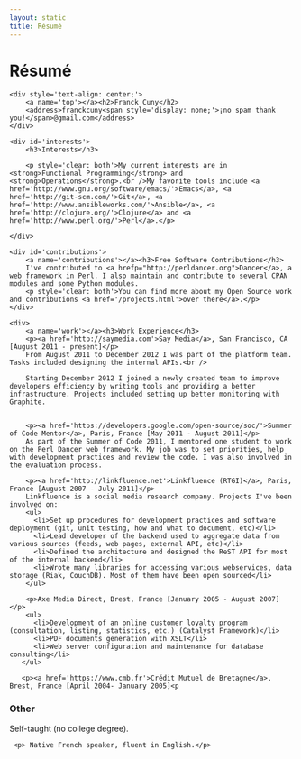 ```yaml
---
layout: static
title: Résumé
---
```


<h1>Résumé</h1>

<div id='resume'>

    <div style='text-align: center;'>
        <a name='top'></a><h2>Franck Cuny</h2>
        <address>franckcuny<span style='display: none;'>¡no spam thank you!</span>@gmail.com</address>
    </div>

    <div id='interests'>
        <h3>Interests</h3>

        <p style='clear: both'>My current interests are in <strong>Functional Programming</strong> and <strong>Operations</strong>.<br />My favorite tools include <a href='http://www.gnu.org/software/emacs/'>Emacs</a>, <a href='http://git-scm.com/'>Git</a>, <a href='http://www.ansibleworks.com/'>Ansible</a>, <a href='http://clojure.org/'>Clojure</a> and <a href='http://www.perl.org/'>Perl</a>.</p>

    </div>

    <div id='contributions'>
        <a name='contributions'></a><h3>Free Software Contributions</h3>
        I've contributed to <a hrefp="http://perldancer.org">Dancer</a>, a web framework in Perl. I also maintain and contribute to several CPAN modules and some Python modules.
        <p style='clear: both'>You can find more about my Open Source work and contributions <a href='/projects.html'>over there</a>.</p>
    </div>

    <div>
        <a name='work'></a><h3>Work Experience</h3>
        <p><a href='http://saymedia.com'>Say Media</a>, San Francisco, CA [August 2011 - present]</p>
        From August 2011 to December 2012 I was part of the platform team. Tasks included designing the internal APIs.<br />

        Starting December 2012 I joined a newly created team to improve developers efficiency by writing tools and providing a better infrastructure. Projects included setting up better monitoring with Graphite.


        <p><a href='https://developers.google.com/open-source/soc/'>Summer of Code Mentor</a>, Paris, France [May 2011 - August 2011]</p>
        As part of the Summer of Code 2011, I mentored one student to work on the Perl Dancer web framework. My job was to set priorities, help with development practices and review the code. I was also involved in the evaluation process.

        <p><a href='http://linkfluence.net'>Linkfluence (RTGI)</a>, Paris, France [August 2007 - July 2011]</p>
        Linkfluence is a social media research company. Projects I've been involved on:
        <ul>
          <li>Set up procedures for development practices and software deployment (git, unit testing, how and what to document, etc)</li>
          <li>Lead developer of the backend used to aggregate data from various sources (feeds, web pages, external API, etc)</li>
          <li>Defined the architecture and designed the ReST API for most of the internal backend</li>
          <li>Wrote many libraries for accessing various webservices, data storage (Riak, CouchDB). Most of them have been open sourced</li>
        </ul>

        <p>Axe Media Direct, Brest, France [January 2005 - August 2007]</p>
        <ul>
          <li>Development of an online customer loyalty program (consultation, listing, statistics, etc.) (Catalyst Framework)</li>
          <li>PDF documents generation with XSLT</li>
          <li>Web server configuration and maintenance for database consulting</li>
       </ul>

       <p><a href='https://www.cmb.fr'>Crédit Mutuel de Bretagne</a>, Brest, France [April 2004- January 2005]<p

   </div>

   <div>
     <a name='other'></a> <h3>Other</h3>
     <p>Self-taught (no college degree).</p>

     <p> Native French speaker, fluent in English.</p>

   </div>

</div>

